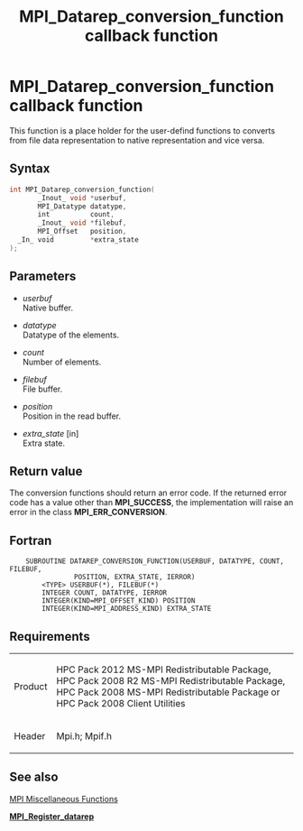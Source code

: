 ﻿---
title: MPI_Datarep_conversion_function callback function
TOCTitle: MPI_Datarep_conversion_function callback function
ms:assetid: e8271935-4647-4436-9a4a-7d7ce2e573c3
ms:mtpsurl: https://msdn.microsoft.com/en-us/library/Dn473288(v=VS.85)
ms:contentKeyID: 59360834
ms.date: 03/28/2018
mtps_version: v=VS.85
f1_keywords:
- DATAREP_CONVERSION_FUNCTION
- mpi/DATAREP_CONVERSION_FUNCTION
- mpi/MPI_Datarep_conversion_function
- MPI_Datarep_conversion_function
- mpif/DATAREP_CONVERSION_FUNCTION
- mpif/MPI_Datarep_conversion_function
dev_langs:
- C++
- C
---

# MPI\_Datarep\_conversion\_function callback function

This function is a place holder for the user-defind functions to converts from file data representation to native representation and vice versa. 

## Syntax

``` c++
int MPI_Datarep_conversion_function(
       _Inout_ void *userbuf,
       MPI_Datatype datatype,
       int          count,
       _Inout_ void *filebuf,
       MPI_Offset   position,
  _In_ void         *extra_state
);
```

## Parameters

  - *userbuf*  
    Native buffer.

  - *datatype*  
    Datatype of the elements.

  - *count*  
    Number of elements.

  - *filebuf*  
    File buffer.

  - *position*  
    Position in the read buffer.

  - *extra\_state* \[in\]  
    Extra state.

## Return value

The conversion functions should return an error code. If the returned error code has a value other than **MPI\_SUCCESS**, the implementation will raise an error in the class **MPI\_ERR\_CONVERSION**.

## Fortran

``` FORTRAN
    SUBROUTINE DATAREP_CONVERSION_FUNCTION(USERBUF, DATATYPE, COUNT, FILEBUF,
                POSITION, EXTRA_STATE, IERROR)
        <TYPE> USERBUF(*), FILEBUF(*)
        INTEGER COUNT, DATATYPE, IERROR
        INTEGER(KIND=MPI_OFFSET_KIND) POSITION
        INTEGER(KIND=MPI_ADDRESS_KIND) EXTRA_STATE
```

## Requirements

<table>
<colgroup>
<col  />
<col  />
</colgroup>
<tbody>
<tr class="odd">
<td><p>Product</p></td>
<td><p>HPC Pack 2012 MS-MPI Redistributable Package, HPC Pack 2008 R2 MS-MPI Redistributable Package, HPC Pack 2008 MS-MPI Redistributable Package or HPC Pack 2008 Client Utilities</p></td>
</tr>
<tr class="even">
<td><p>Header</p></td>
<td>Mpi.h;
Mpif.h</td>
</tr>
</tbody>
</table>


## See also

[MPI Miscellaneous Functions](mpi-miscellaneous-functions.md)

[**MPI\_Register\_datarep**](mpi-register-datarep-function.md)

